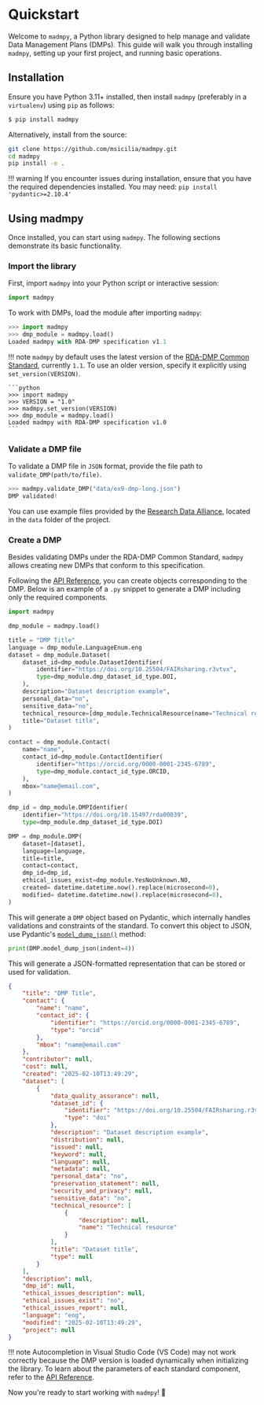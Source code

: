 # Quickstart

Welcome to `madmpy`, a Python library designed to help manage and validate Data Management Plans (DMPs). This guide will walk you through installing `madmpy`, setting up your first project, and running basic operations.

## Installation

Ensure you have Python 3.11+ installed, then install `madmpy` (preferably in a `virtualenv`) using `pip` as follows:

```bash
$ pip install madmpy
```

Alternatively, install from the source:

```bash
git clone https://github.com/msicilia/madmpy.git
cd madmpy
pip install -e .
```

!!! warning
    If you encounter issues during installation, ensure that you have the required dependencies installed. You may need: `pip install 'pydantic>=2.10.4'`

## Using madmpy

Once installed, you can start using `madmpy`. The following sections demonstrate its basic functionality.

### Import the library

First, import `madmpy` into your Python script or interactive session:

``` python
import madmpy
```

To work with DMPs, load the module after importing `madmpy`:

```python
>>> import madmpy
>>> dmp_module = madmpy.load()
Loaded madmpy with RDA-DMP specification v1.1
```

!!! note
    `madmpy` by default uses the latest version of the [RDA-DMP Common Standard](https://github.com/RDA-DMP-Common/RDA-DMP-Common-Standard/releases), currently `1.1`. To use an older version, specify it explicitly using `set_version(VERSION)`.
    
    ```python
    >>> import madmpy
    >>> VERSION = "1.0"
    >>> madmpy.set_version(VERSION)
    >>> dmp_module = madmpy.load()
    Loaded madmpy with RDA-DMP specification v1.0
    ```

### Validate a DMP file

To validate a DMP file in `JSON` format, provide the file path to `validate_DMP(path/to/file)`.

``` python
>>> madmpy.validate_DMP("data/ex9-dmp-long.json")
DMP validated!
```

You can use example files provided by the [Research Data Alliance](https://github.com/RDA-DMP-Common/RDA-DMP-Common-Standard/tree/master/examples/JSON), located in the `data` folder of the project.

### Create a DMP

Besides validating DMPs under the RDA-DMP Common Standard, `madmpy` allows creating new DMPs that conform to this specification.

Following the [API Reference](dmp.md), you can create objects corresponding to the DMP. Below is an example of a `.py` snippet to generate a DMP including only the required components.

```python
import madmpy

dmp_module = madmpy.load()

title = "DMP Title"
language = dmp_module.LanguageEnum.eng
dataset = dmp_module.Dataset(
    dataset_id=dmp_module.DatasetIdentifier(
        identifier="https://doi.org/10.25504/FAIRsharing.r3vtvx",
        type=dmp_module.dmp_dataset_id_type.DOI,
    ),
    description="Dataset description example",
    personal_data="no",
    sensitive_data="no",
    technical_resource=[dmp_module.TechnicalResource(name="Technical resource")],
    title="Dataset title",
)

contact = dmp_module.Contact(
    name="name",
    contact_id=dmp_module.ContactIdentifier(
        identifier="https://orcid.org/0000-0001-2345-6789",
        type=dmp_module.contact_id_type.ORCID,
    ),
    mbox="name@email.com",
)

dmp_id = dmp_module.DMPIdentifier(
    identifier="https://doi.org/10.15497/rda00039", 
    type=dmp_module.dmp_dataset_id_type.DOI)

DMP = dmp_module.DMP(
    dataset=[dataset], 
    language=language, 
    title=title, 
    contact=contact,
    dmp_id=dmp_id,
    ethical_issues_exist=dmp_module.YesNoUnknown.NO,
    created= datetime.datetime.now().replace(microsecond=0),
    modified= datetime.datetime.now().replace(microsecond=0),
)
```

This will generate a `DMP` object based on Pydantic, which internally handles validations and constraints of the standard. To convert this object to JSON, use Pydantic's [`model_dump_json()`](https://docs.pydantic.dev/latest/api/base_model/#pydantic.BaseModel.model_dump_json) method:

```python
print(DMP.model_dump_json(indent=4))
```

This will generate a JSON-formatted representation that can be stored or used for validation.

``` json
{
    "title": "DMP Title",
    "contact": {
        "name": "name",
        "contact_id": {
            "identifier": "https://orcid.org/0000-0001-2345-6789",
            "type": "orcid"
        },
        "mbox": "name@email.com"
    },
    "contributor": null,
    "cost": null,
    "created": "2025-02-10T13:49:29",
    "dataset": [
        {
            "data_quality_assurance": null,
            "dataset_id": {
                "identifier": "https://doi.org/10.25504/FAIRsharing.r3vtvx",
                "type": "doi"
            },
            "description": "Dataset description example",
            "distribution": null,
            "issued": null,
            "keyword": null,
            "language": null,
            "metadata": null,
            "personal_data": "no",
            "preservation_statement": null,
            "security_and_privacy": null,
            "sensitive_data": "no",
            "technical_resource": [
                {
                    "description": null,
                    "name": "Technical resource"
                }
            ],
            "title": "Dataset title",
            "type": null
        }
    ],
    "description": null,
    "dmp_id": null,
    "ethical_issues_description": null,
    "ethical_issues_exist": "no",
    "ethical_issues_report": null,
    "language": "eng",
    "modified": "2025-02-10T13:49:29",
    "project": null
}
```

!!! note
    Autocompletion in Visual Studio Code (VS Code) may not work correctly because the DMP version is loaded dynamically when initializing the library. To learn about the parameters of each standard component, refer to the [API Reference](dmp.md).

Now you're ready to start working with `madmpy`! 🚀
